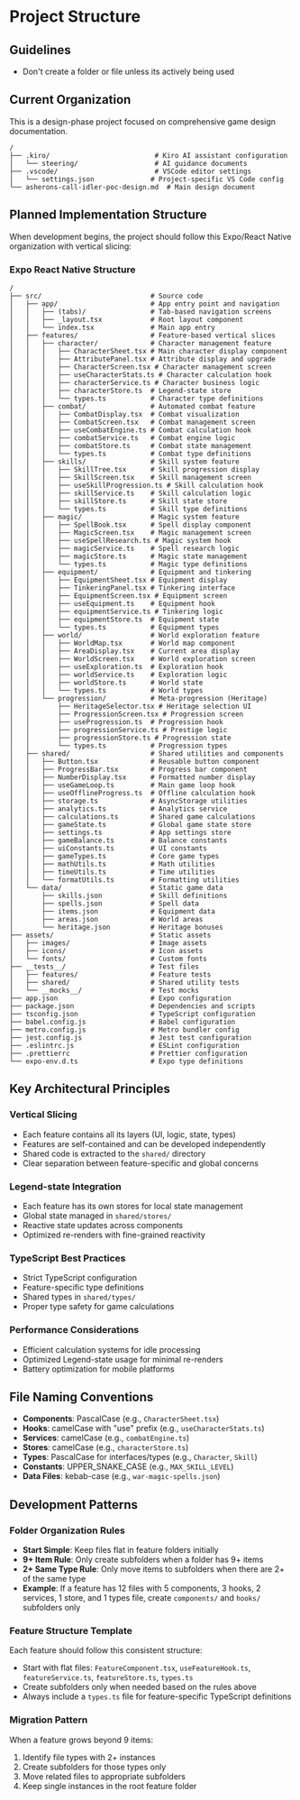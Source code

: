 # Project Structure

## Guidelines

- Don't create a folder or file unless its actively being used

## Current Organization

This is a design-phase project focused on comprehensive game design documentation.

```
/
├── .kiro/                          # Kiro AI assistant configuration
│   └── steering/                   # AI guidance documents
├── .vscode/                        # VSCode editor settings
│   └── settings.json              # Project-specific VS Code config
└── asherons-call-idler-poc-design.md  # Main design document
```

## Planned Implementation Structure

When development begins, the project should follow this Expo/React Native organization with vertical slicing:

### Expo React Native Structure

```
/
├── src/                           # Source code
│   ├── app/                       # App entry point and navigation
│   │   ├── (tabs)/                # Tab-based navigation screens
│   │   ├── _layout.tsx            # Root layout component
│   │   └── index.tsx              # Main app entry
│   ├── features/                  # Feature-based vertical slices
│   │   ├── character/             # Character management feature
│   │   │   ├── CharacterSheet.tsx # Main character display component
│   │   │   ├── AttributePanel.tsx # Attribute display and upgrade
│   │   │   ├── CharacterScreen.tsx # Character management screen
│   │   │   ├── useCharacterStats.ts # Character calculation hook
│   │   │   ├── characterService.ts # Character business logic
│   │   │   ├── characterStore.ts  # Legend-state store
│   │   │   └── types.ts           # Character type definitions
│   │   ├── combat/                # Automated combat feature
│   │   │   ├── CombatDisplay.tsx  # Combat visualization
│   │   │   ├── CombatScreen.tsx   # Combat management screen
│   │   │   ├── useCombatEngine.ts # Combat calculation hook
│   │   │   ├── combatService.ts   # Combat engine logic
│   │   │   ├── combatStore.ts     # Combat state management
│   │   │   └── types.ts           # Combat type definitions
│   │   ├── skills/                # Skill system feature
│   │   │   ├── SkillTree.tsx      # Skill progression display
│   │   │   ├── SkillScreen.tsx    # Skill management screen
│   │   │   ├── useSkillProgression.ts # Skill calculation hook
│   │   │   ├── skillService.ts    # Skill calculation logic
│   │   │   ├── skillStore.ts      # Skill state store
│   │   │   └── types.ts           # Skill type definitions
│   │   ├── magic/                 # Magic system feature
│   │   │   ├── SpellBook.tsx      # Spell display component
│   │   │   ├── MagicScreen.tsx    # Magic management screen
│   │   │   ├── useSpellResearch.ts # Magic system hook
│   │   │   ├── magicService.ts    # Spell research logic
│   │   │   ├── magicStore.ts      # Magic state management
│   │   │   └── types.ts           # Magic type definitions
│   │   ├── equipment/             # Equipment and tinkering
│   │   │   ├── EquipmentSheet.tsx # Equipment display
│   │   │   ├── TinkeringPanel.tsx # Tinkering interface
│   │   │   ├── EquipmentScreen.tsx # Equipment screen
│   │   │   ├── useEquipment.ts    # Equipment hook
│   │   │   ├── equipmentService.ts # Tinkering logic
│   │   │   ├── equipmentStore.ts  # Equipment state
│   │   │   └── types.ts           # Equipment types
│   │   ├── world/                 # World exploration feature
│   │   │   ├── WorldMap.tsx       # World map component
│   │   │   ├── AreaDisplay.tsx    # Current area display
│   │   │   ├── WorldScreen.tsx    # World exploration screen
│   │   │   ├── useExploration.ts  # Exploration hook
│   │   │   ├── worldService.ts    # Exploration logic
│   │   │   ├── worldStore.ts      # World state
│   │   │   └── types.ts           # World types
│   │   └── progression/           # Meta-progression (Heritage)
│   │       ├── HeritageSelector.tsx # Heritage selection UI
│   │       ├── ProgressionScreen.tsx # Progression screen
│   │       ├── useProgression.ts  # Progression hook
│   │       ├── progressionService.ts # Prestige logic
│   │       ├── progressionStore.ts # Progression state
│   │       └── types.ts           # Progression types
│   ├── shared/                    # Shared utilities and components
│   │   ├── Button.tsx             # Reusable button component
│   │   ├── ProgressBar.tsx        # Progress bar component
│   │   ├── NumberDisplay.tsx      # Formatted number display
│   │   ├── useGameLoop.ts         # Main game loop hook
│   │   ├── useOfflineProgress.ts  # Offline calculation hook
│   │   ├── storage.ts             # AsyncStorage utilities
│   │   ├── analytics.ts           # Analytics service
│   │   ├── calculations.ts        # Shared game calculations
│   │   ├── gameState.ts           # Global game state store
│   │   ├── settings.ts            # App settings store
│   │   ├── gameBalance.ts         # Balance constants
│   │   ├── uiConstants.ts         # UI constants
│   │   ├── gameTypes.ts           # Core game types
│   │   ├── mathUtils.ts           # Math utilities
│   │   ├── timeUtils.ts           # Time utilities
│   │   └── formatUtils.ts         # Formatting utilities
│   └── data/                      # Static game data
│       ├── skills.json            # Skill definitions
│       ├── spells.json            # Spell data
│       ├── items.json             # Equipment data
│       ├── areas.json             # World areas
│       └── heritage.json          # Heritage bonuses
├── assets/                        # Static assets
│   ├── images/                    # Image assets
│   ├── icons/                     # Icon assets
│   └── fonts/                     # Custom fonts
├── __tests__/                     # Test files
│   ├── features/                  # Feature tests
│   ├── shared/                    # Shared utility tests
│   └── __mocks__/                 # Test mocks
├── app.json                       # Expo configuration
├── package.json                   # Dependencies and scripts
├── tsconfig.json                  # TypeScript configuration
├── babel.config.js                # Babel configuration
├── metro.config.js                # Metro bundler config
├── jest.config.js                 # Jest test configuration
├── .eslintrc.js                   # ESLint configuration
├── .prettierrc                    # Prettier configuration
└── expo-env.d.ts                  # Expo type definitions
```

## Key Architectural Principles

### Vertical Slicing

- Each feature contains all its layers (UI, logic, state, types)
- Features are self-contained and can be developed independently
- Shared code is extracted to the `shared/` directory
- Clear separation between feature-specific and global concerns

### Legend-state Integration

- Each feature has its own stores for local state management
- Global state managed in `shared/stores/`
- Reactive state updates across components
- Optimized re-renders with fine-grained reactivity

### TypeScript Best Practices

- Strict TypeScript configuration
- Feature-specific type definitions
- Shared types in `shared/types/`
- Proper type safety for game calculations

### Performance Considerations

- Efficient calculation systems for idle processing
- Optimized Legend-state usage for minimal re-renders
- Battery optimization for mobile platforms

## File Naming Conventions

- **Components**: PascalCase (e.g., `CharacterSheet.tsx`)
- **Hooks**: camelCase with "use" prefix (e.g., `useCharacterStats.ts`)
- **Services**: camelCase (e.g., `combatEngine.ts`)
- **Stores**: camelCase (e.g., `characterStore.ts`)
- **Types**: PascalCase for interfaces/types (e.g., `Character`, `Skill`)
- **Constants**: UPPER_SNAKE_CASE (e.g., `MAX_SKILL_LEVEL`)
- **Data Files**: kebab-case (e.g., `war-magic-spells.json`)

## Development Patterns

### Folder Organization Rules

- **Start Simple**: Keep files flat in feature folders initially
- **9+ Item Rule**: Only create subfolders when a folder has 9+ items
- **2+ Same Type Rule**: Only move items to subfolders when there are 2+ of the same type
- **Example**: If a feature has 12 files with 5 components, 3 hooks, 2 services, 1 store, and 1 types file, create `components/` and `hooks/` subfolders only

### Feature Structure Template

Each feature should follow this consistent structure:

- Start with flat files: `FeatureComponent.tsx`, `useFeatureHook.ts`, `featureService.ts`, `featureStore.ts`, `types.ts`
- Create subfolders only when needed based on the rules above
- Always include a `types.ts` file for feature-specific TypeScript definitions

### Migration Pattern

When a feature grows beyond 9 items:

1. Identify file types with 2+ instances
2. Create subfolders for those types only
3. Move related files to appropriate subfolders
4. Keep single instances in the root feature folder
